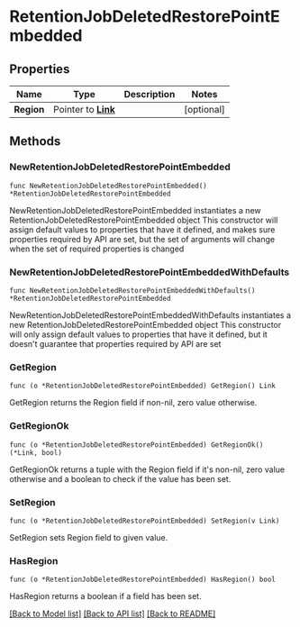 # RetentionJobDeletedRestorePointEmbedded

## Properties

Name | Type | Description | Notes
------------ | ------------- | ------------- | -------------
**Region** | Pointer to [**Link**](Link.md) |  | [optional] 

## Methods

### NewRetentionJobDeletedRestorePointEmbedded

`func NewRetentionJobDeletedRestorePointEmbedded() *RetentionJobDeletedRestorePointEmbedded`

NewRetentionJobDeletedRestorePointEmbedded instantiates a new RetentionJobDeletedRestorePointEmbedded object
This constructor will assign default values to properties that have it defined,
and makes sure properties required by API are set, but the set of arguments
will change when the set of required properties is changed

### NewRetentionJobDeletedRestorePointEmbeddedWithDefaults

`func NewRetentionJobDeletedRestorePointEmbeddedWithDefaults() *RetentionJobDeletedRestorePointEmbedded`

NewRetentionJobDeletedRestorePointEmbeddedWithDefaults instantiates a new RetentionJobDeletedRestorePointEmbedded object
This constructor will only assign default values to properties that have it defined,
but it doesn't guarantee that properties required by API are set

### GetRegion

`func (o *RetentionJobDeletedRestorePointEmbedded) GetRegion() Link`

GetRegion returns the Region field if non-nil, zero value otherwise.

### GetRegionOk

`func (o *RetentionJobDeletedRestorePointEmbedded) GetRegionOk() (*Link, bool)`

GetRegionOk returns a tuple with the Region field if it's non-nil, zero value otherwise
and a boolean to check if the value has been set.

### SetRegion

`func (o *RetentionJobDeletedRestorePointEmbedded) SetRegion(v Link)`

SetRegion sets Region field to given value.

### HasRegion

`func (o *RetentionJobDeletedRestorePointEmbedded) HasRegion() bool`

HasRegion returns a boolean if a field has been set.


[[Back to Model list]](../README.md#documentation-for-models) [[Back to API list]](../README.md#documentation-for-api-endpoints) [[Back to README]](../README.md)


